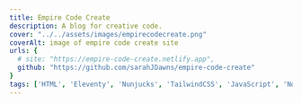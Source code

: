 ```yaml
---
title: Empire Code Create
description: A blog for creative code.
cover: "../../assets/images/empirecodecreate.png"
coverAlt: image of empire code create site
urls: {
  # site: "https://empire-code-create.netlify.app",
  github: "https://github.com/sarahJDawns/empire-code-create"
}
tags: ['HTML', 'Eleventy', 'Nunjucks', 'TailwindCSS', 'JavaScript', 'Node.js', 'p5.js']
---
```

